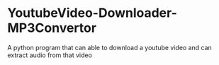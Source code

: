 # YoutubeVideo-Downloader-MP3Convertor
A python program that can able to download a youtube video and can extract audio from that video
